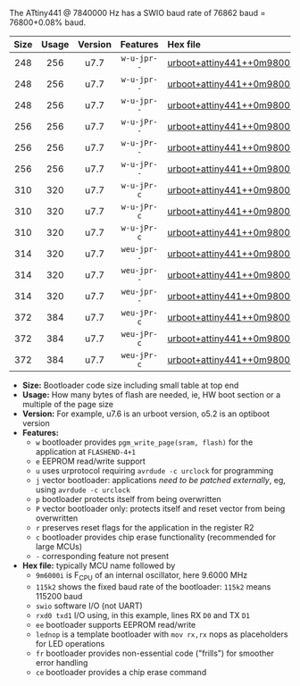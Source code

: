 The ATtiny441 @ 7840000 Hz has a SWIO baud rate of 76862 baud = 76800+0.08% baud.

|Size|Usage|Version|Features|Hex file|
|:-:|:-:|:-:|:-:|:--|
|248|256|u7.7|`w-u-jpr--`|[urboot+attiny441++0m9800i++++9k6_swio_rxa2_txa1_lednop.hex](https://raw.githubusercontent.com/stefanrueger/urboot.hex/main/mcus/attiny441/internal_oscillator/fint++0m9800_Hz/br++++9k6_bps/urboot+attiny441++0m9800i++++9k6_swio_rxa2_txa1_lednop.hex)|
|248|256|u7.7|`w-u-jpr--`|[urboot+attiny441++0m9800i++++9k6_swio_rxa4_txa5_lednop.hex](https://raw.githubusercontent.com/stefanrueger/urboot.hex/main/mcus/attiny441/internal_oscillator/fint++0m9800_Hz/br++++9k6_bps/urboot+attiny441++0m9800i++++9k6_swio_rxa4_txa5_lednop.hex)|
|248|256|u7.7|`w-u-jpr--`|[urboot+attiny441++0m9800i++++9k6_swio_rxb2_txa7_lednop.hex](https://raw.githubusercontent.com/stefanrueger/urboot.hex/main/mcus/attiny441/internal_oscillator/fint++0m9800_Hz/br++++9k6_bps/urboot+attiny441++0m9800i++++9k6_swio_rxb2_txa7_lednop.hex)|
|256|256|u7.7|`w-u-jPr--`|[urboot+attiny441++0m9800i++++9k6_swio_rxa2_txa1.hex](https://raw.githubusercontent.com/stefanrueger/urboot.hex/main/mcus/attiny441/internal_oscillator/fint++0m9800_Hz/br++++9k6_bps/urboot+attiny441++0m9800i++++9k6_swio_rxa2_txa1.hex)|
|256|256|u7.7|`w-u-jPr--`|[urboot+attiny441++0m9800i++++9k6_swio_rxa4_txa5.hex](https://raw.githubusercontent.com/stefanrueger/urboot.hex/main/mcus/attiny441/internal_oscillator/fint++0m9800_Hz/br++++9k6_bps/urboot+attiny441++0m9800i++++9k6_swio_rxa4_txa5.hex)|
|256|256|u7.7|`w-u-jPr--`|[urboot+attiny441++0m9800i++++9k6_swio_rxb2_txa7.hex](https://raw.githubusercontent.com/stefanrueger/urboot.hex/main/mcus/attiny441/internal_oscillator/fint++0m9800_Hz/br++++9k6_bps/urboot+attiny441++0m9800i++++9k6_swio_rxb2_txa7.hex)|
|310|320|u7.7|`w-u-jPr-c`|[urboot+attiny441++0m9800i++++9k6_swio_rxa2_txa1_lednop_fr_ce.hex](https://raw.githubusercontent.com/stefanrueger/urboot.hex/main/mcus/attiny441/internal_oscillator/fint++0m9800_Hz/br++++9k6_bps/urboot+attiny441++0m9800i++++9k6_swio_rxa2_txa1_lednop_fr_ce.hex)|
|310|320|u7.7|`w-u-jPr-c`|[urboot+attiny441++0m9800i++++9k6_swio_rxa4_txa5_lednop_fr_ce.hex](https://raw.githubusercontent.com/stefanrueger/urboot.hex/main/mcus/attiny441/internal_oscillator/fint++0m9800_Hz/br++++9k6_bps/urboot+attiny441++0m9800i++++9k6_swio_rxa4_txa5_lednop_fr_ce.hex)|
|310|320|u7.7|`w-u-jPr-c`|[urboot+attiny441++0m9800i++++9k6_swio_rxb2_txa7_lednop_fr_ce.hex](https://raw.githubusercontent.com/stefanrueger/urboot.hex/main/mcus/attiny441/internal_oscillator/fint++0m9800_Hz/br++++9k6_bps/urboot+attiny441++0m9800i++++9k6_swio_rxb2_txa7_lednop_fr_ce.hex)|
|314|320|u7.7|`weu-jpr--`|[urboot+attiny441++0m9800i++++9k6_swio_rxa2_txa1_ee_lednop.hex](https://raw.githubusercontent.com/stefanrueger/urboot.hex/main/mcus/attiny441/internal_oscillator/fint++0m9800_Hz/br++++9k6_bps/urboot+attiny441++0m9800i++++9k6_swio_rxa2_txa1_ee_lednop.hex)|
|314|320|u7.7|`weu-jpr--`|[urboot+attiny441++0m9800i++++9k6_swio_rxa4_txa5_ee_lednop.hex](https://raw.githubusercontent.com/stefanrueger/urboot.hex/main/mcus/attiny441/internal_oscillator/fint++0m9800_Hz/br++++9k6_bps/urboot+attiny441++0m9800i++++9k6_swio_rxa4_txa5_ee_lednop.hex)|
|314|320|u7.7|`weu-jpr--`|[urboot+attiny441++0m9800i++++9k6_swio_rxb2_txa7_ee_lednop.hex](https://raw.githubusercontent.com/stefanrueger/urboot.hex/main/mcus/attiny441/internal_oscillator/fint++0m9800_Hz/br++++9k6_bps/urboot+attiny441++0m9800i++++9k6_swio_rxb2_txa7_ee_lednop.hex)|
|372|384|u7.7|`weu-jPr-c`|[urboot+attiny441++0m9800i++++9k6_swio_rxa2_txa1_ee_lednop_fr_ce.hex](https://raw.githubusercontent.com/stefanrueger/urboot.hex/main/mcus/attiny441/internal_oscillator/fint++0m9800_Hz/br++++9k6_bps/urboot+attiny441++0m9800i++++9k6_swio_rxa2_txa1_ee_lednop_fr_ce.hex)|
|372|384|u7.7|`weu-jPr-c`|[urboot+attiny441++0m9800i++++9k6_swio_rxa4_txa5_ee_lednop_fr_ce.hex](https://raw.githubusercontent.com/stefanrueger/urboot.hex/main/mcus/attiny441/internal_oscillator/fint++0m9800_Hz/br++++9k6_bps/urboot+attiny441++0m9800i++++9k6_swio_rxa4_txa5_ee_lednop_fr_ce.hex)|
|372|384|u7.7|`weu-jPr-c`|[urboot+attiny441++0m9800i++++9k6_swio_rxb2_txa7_ee_lednop_fr_ce.hex](https://raw.githubusercontent.com/stefanrueger/urboot.hex/main/mcus/attiny441/internal_oscillator/fint++0m9800_Hz/br++++9k6_bps/urboot+attiny441++0m9800i++++9k6_swio_rxb2_txa7_ee_lednop_fr_ce.hex)|

- **Size:** Bootloader code size including small table at top end
- **Usage:** How many bytes of flash are needed, ie, HW boot section or a multiple of the page size
- **Version:** For example, u7.6 is an urboot version, o5.2 is an optiboot version
- **Features:**
  + `w` bootloader provides `pgm_write_page(sram, flash)` for the application at `FLASHEND-4+1`
  + `e` EEPROM read/write support
  + `u` uses urprotocol requiring `avrdude -c urclock` for programming
  + `j` vector bootloader: applications *need to be patched externally*, eg, using `avrdude -c urclock`
  + `p` bootloader protects itself from being overwritten
  + `P` vector bootloader only: protects itself and reset vector from being overwritten
  + `r` preserves reset flags for the application in the register R2
  + `c` bootloader provides chip erase functionality (recommended for large MCUs)
  + `-` corresponding feature not present
- **Hex file:** typically MCU name followed by
  + `9m6000i` is F<sub>CPU</sub> of an internal oscillator, here 9.6000 MHz
  + `115k2` shows the fixed baud rate of the bootloader: `115k2` means 115200 baud
  + `swio` software I/O (not UART)
  + `rxd0 txd1` I/O using, in this example, lines RX `D0` and TX `D1`
  + `ee` bootloader supports EEPROM read/write
  + `lednop` is a template bootloader with `mov rx,rx` nops as placeholders for LED operations
  + `fr` bootloader provides non-essential code ("frills") for smoother error handling
  + `ce` bootloader provides a chip erase command
